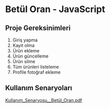 # Betül Oran - JavaScript
## Proje Gereksinimleri 
1. Giriş yapma 
2. Kayıt olma
3. Ürün ekleme
4. Ürün güncelleme
5. Ürün silme
6. Tüm ürünleri listeleme
7. Profile fotoğraf ekleme

## Kullanım Senaryoları 
[Kullanım_Senaryosu__Betül_Oran.pdf](https://github.com/lewisVailed/TatlimiGetir/files/14983100/Kullanim_Senaryosu__Betul_Oran.pdf)
